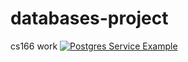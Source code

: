# databases-project
cs166 work
[![Postgres Service Example](https://github.com/melasq/databases-project/actions/workflows/postgresql-service-starter.yml/badge.svg)](https://github.com/melasq/databases-project/actions/workflows/postgresql-service-starter.yml)
